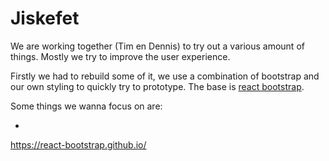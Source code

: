 # Jiskefet

We are working together (Tim en Dennis) to try out a various amount of things.
Mostly we try to improve the user experience.

Firstly we had to rebuild some of it, we use a combination of bootstrap and our own styling to quickly try to prototype.
The base is [react bootstrap](https://react-bootstrap.github.io/).

Some things we wanna focus on are:

-

https://react-bootstrap.github.io/
